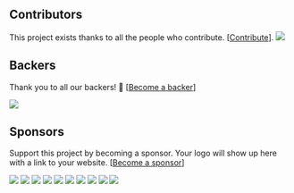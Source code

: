 ## Contributors

This project exists thanks to all the people who contribute. [[Contribute](CONTRIBUTING.md)].
<a href="graphs/contributors"><img src="https://opencollective.com/{{slug}}/contributors.svg?width=890&button=false" /></a>


## Backers

Thank you to all our backers! 🙏 [[Become a backer](https://opencollective.com/{{slug}}#backer)]

<a href="https://opencollective.com/{{slug}}#backers" target="_blank"><img src="https://opencollective.com/{{slug}}/backers.svg?width=890"></a>


## Sponsors

Support this project by becoming a sponsor. Your logo will show up here with a link to your website. [[Become a sponsor](https://opencollective.com/{{slug}}#sponsor)]

<a href="https://opencollective.com/{{slug}}/sponsor/0/website" target="_blank"><img src="https://opencollective.com/{{slug}}/sponsor/0/avatar.svg"></a>
<a href="https://opencollective.com/{{slug}}/sponsor/1/website" target="_blank"><img src="https://opencollective.com/{{slug}}/sponsor/1/avatar.svg"></a>
<a href="https://opencollective.com/{{slug}}/sponsor/2/website" target="_blank"><img src="https://opencollective.com/{{slug}}/sponsor/2/avatar.svg"></a>
<a href="https://opencollective.com/{{slug}}/sponsor/3/website" target="_blank"><img src="https://opencollective.com/{{slug}}/sponsor/3/avatar.svg"></a>
<a href="https://opencollective.com/{{slug}}/sponsor/4/website" target="_blank"><img src="https://opencollective.com/{{slug}}/sponsor/4/avatar.svg"></a>
<a href="https://opencollective.com/{{slug}}/sponsor/5/website" target="_blank"><img src="https://opencollective.com/{{slug}}/sponsor/5/avatar.svg"></a>
<a href="https://opencollective.com/{{slug}}/sponsor/6/website" target="_blank"><img src="https://opencollective.com/{{slug}}/sponsor/6/avatar.svg"></a>
<a href="https://opencollective.com/{{slug}}/sponsor/7/website" target="_blank"><img src="https://opencollective.com/{{slug}}/sponsor/7/avatar.svg"></a>
<a href="https://opencollective.com/{{slug}}/sponsor/8/website" target="_blank"><img src="https://opencollective.com/{{slug}}/sponsor/8/avatar.svg"></a>
<a href="https://opencollective.com/{{slug}}/sponsor/9/website" target="_blank"><img src="https://opencollective.com/{{slug}}/sponsor/9/avatar.svg"></a>


